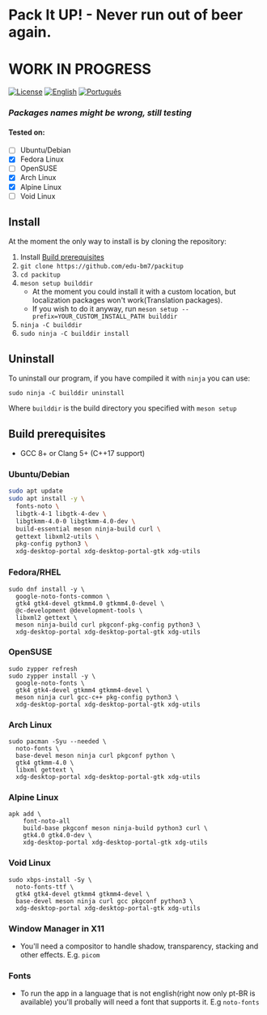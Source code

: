 # Pack It UP! - Never run out of beer again.
# WORK IN PROGRESS
[![License](https://img.shields.io/badge/License-GPLv3-blue)](./LICENSE)
[![English](https://img.shields.io/badge/README-en--US-blue)](./README.md)
[![Português](https://img.shields.io/badge/README-pt--BR-green)](./README.pt-BR.md)
### ***Packages names might be wrong, still testing*** 
#### Tested on:
- [ ] Ubuntu/Debian
- [x] Fedora Linux
- [ ] OpenSUSE
- [x] Arch Linux
- [x] Alpine Linux
- [ ] Void Linux

## Install
At the moment the only way to install is by cloning the repository:

1. Install [Build prerequisites](#build-prerequisites)
2. `git clone https://github.com/edu-bm7/packitup`
3. `cd packitup`
4. `meson setup builddir`
    - At the moment you could install it with a custom location, but localization packages won't work(Translation packages). 
    - If you wish to do it anyway, run `meson setup --prefix=YOUR_CUSTOM_INSTALL_PATH builddir`
5. `ninja -C builddir`
6. `sudo ninja -C builddir install`

## Uninstall
To uninstall our program, if you have compiled it with `ninja` you can use:
```
sudo ninja -C builddir uninstall
```
Where `builddir` is the build directory you specified with `meson setup`


## Build prerequisites

- GCC 8+ or Clang 5+ (C++17 support)

### Ubuntu/Debian
```sh
sudo apt update
sudo apt install -y \
  fonts-noto \
  libgtk-4-1 libgtk-4-dev \
  libgtkmm-4.0-0 libgtkmm-4.0-dev \
  build-essential meson ninja-build curl \
  gettext libxml2-utils \
  pkg-config python3 \
  xdg-desktop-portal xdg-desktop-portal-gtk xdg-utils
```

### Fedora/RHEL
```
sudo dnf install -y \
  google-noto-fonts-common \
  gtk4 gtk4-devel gtkmm4.0 gtkmm4.0-devel \
  @c-development @development-tools \
  libxml2 gettext \
  meson ninja-build curl pkgconf-pkg-config python3 \
  xdg-desktop-portal xdg-desktop-portal-gtk xdg-utils
```

### OpenSUSE
```
sudo zypper refresh
sudo zypper install -y \
  google-noto-fonts \
  gtk4 gtk4-devel gtkmm4 gtkmm4-devel \
  meson ninja curl gcc-c++ pkg-config python3 \
  xdg-desktop-portal xdg-desktop-portal-gtk xdg-utils
```

### Arch Linux
```
sudo pacman -Syu --needed \
  noto-fonts \
  base-devel meson ninja curl pkgconf python \
  gtk4 gtkmm-4.0 \
  libxml gettext \
  xdg-desktop-portal xdg-desktop-portal-gtk xdg-utils
```

### Alpine Linux
```
apk add \
    font-noto-all
    build-base pkgconf meson ninja-build python3 curl \
    gtk4.0 gtk4.0-dev \
    xdg-desktop-portal xdg-desktop-portal-gtk xdg-utils
```

### Void Linux
```
sudo xbps-install -Sy \
  noto-fonts-ttf \
  gtk4 gtk4-devel gtkmm4 gtkmm4-devel \
  base-devel meson ninja curl gcc pkgconf python3 \
  xdg-desktop-portal xdg-desktop-portal-gtk xdg-utils
```

### Window Manager in X11
- You'll need a compositor to handle shadow, transparency, stacking and other effects.
E.g. `picom`

### Fonts
- To run the app in a language that is not english(right now only pt-BR is available)
you'll probally will need a font that supports it. E.g `noto-fonts`
